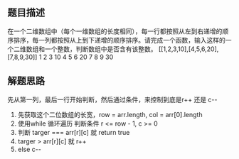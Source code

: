 ## 题目描述
  在一个二维数组中（每个一维数组的长度相同），每一行都按照从左到右递增的顺序排序，每一列都按照从上到下递增的顺序排序。请完成一个函数，输入这样的一个二维数组和一个整数，判断数组中是否含有该整数。
  [[1,2,3,10],[4,5,6,20],[7,8,9,30]]
  1 2 3 10
  4 5 6 20
  7 8 9 30
## 解题思路
  先从第一列，最后一行开始判断，然后通过条件，来控制到底是r++ 还是 c--
  1. 先获取这个二位数组的长宽，row = arr.length, col = arr[0].length
  2. 使用while 循环遍历 判断条件 r <= row - 1, c >= 0
  3. 判断 targer === arr[r][c] 就 return true
  4. targer > arr[r][c] 就 r++
  5. else c--